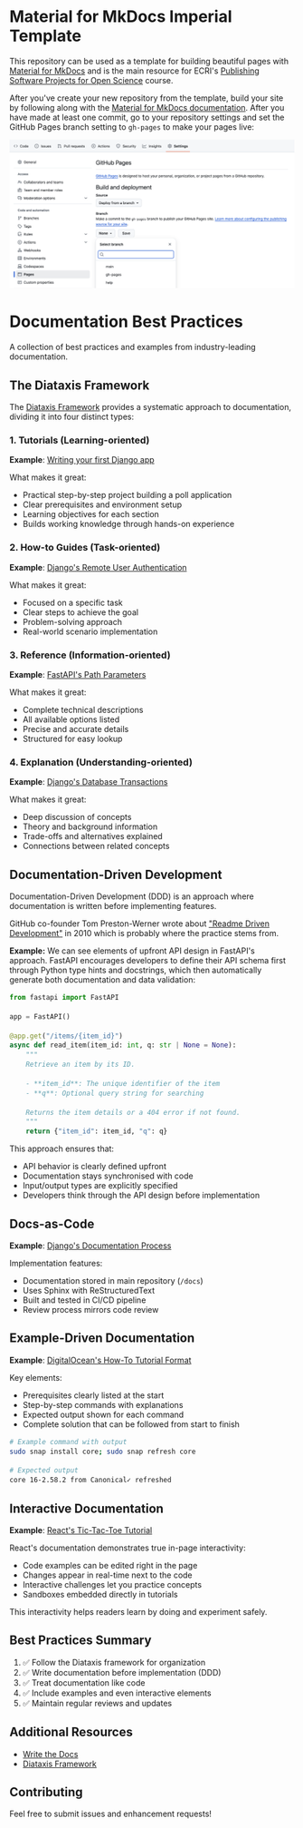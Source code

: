 # Material for MkDocs Imperial Template

This repository can be used as a template for building beautiful
pages with [Material for MkDocs](https://squidfunk.github.io/mkdocs-material/) and is the main resource for ECRI's [Publishing Software Projects for Open Science](https://www.imperial.ac.uk/students/academic-support/graduate-school/professional-development/doctoral-students/research-computing-data-science/courses/open-science/) course.

After you've create your new repository from the template, build your site by following along with the [Material for MkDocs documentation](https://squidfunk.github.io/mkdocs-material/getting-started/). After you have made at least one commit, go to your repository settings and set the GitHub Pages branch setting to `gh-pages` to make your pages live:

![Setting up GitHub Pages](docs/assets/gh-pages-setting.png)


# Documentation Best Practices

A collection of best practices and examples from industry-leading documentation.

## The Diataxis Framework

The [Diataxis Framework](https://diataxis.fr/) provides a systematic approach to documentation, dividing it into four distinct types:

### 1. Tutorials (Learning-oriented)
**Example**: [Writing your first Django app](https://docs.djangoproject.com/en/stable/intro/tutorial01/)

What makes it great:
- Practical step-by-step project building a poll application
- Clear prerequisites and environment setup
- Learning objectives for each section
- Builds working knowledge through hands-on experience

### 2. How-to Guides (Task-oriented)
**Example**: [Django's Remote User Authentication](https://docs.djangoproject.com/en/stable/howto/auth-remote-user/)

What makes it great:
- Focused on a specific task
- Clear steps to achieve the goal
- Problem-solving approach
- Real-world scenario implementation

### 3. Reference (Information-oriented)
**Example**: [FastAPI's Path Parameters](https://fastapi.tiangolo.com/reference/path-params/)

What makes it great:
- Complete technical descriptions
- All available options listed
- Precise and accurate details
- Structured for easy lookup

### 4. Explanation (Understanding-oriented)
**Example**: [Django's Database Transactions](https://docs.djangoproject.com/en/stable/topics/db/transactions/)

What makes it great:
- Deep discussion of concepts
- Theory and background information
- Trade-offs and alternatives explained
- Connections between related concepts

## Documentation-Driven Development

Documentation-Driven Development (DDD) is an approach where documentation is written before implementing features.

GitHub co-founder Tom Preston-Werner wrote about ["Readme Driven Development"](https://tom.preston-werner.com/2010/08/23/readme-driven-development.html) in 2010 which is probably where the practice stems from.

**Example:** We can see elements of upfront API design in FastAPI's approach. FastAPI encourages developers to define their API schema first through Python type hints and docstrings, which then automatically generate both documentation and data validation:

```python
from fastapi import FastAPI

app = FastAPI()

@app.get("/items/{item_id}")
async def read_item(item_id: int, q: str | None = None):
    """
    Retrieve an item by its ID.
    
    - **item_id**: The unique identifier of the item
    - **q**: Optional query string for searching
    
    Returns the item details or a 404 error if not found.
    """
    return {"item_id": item_id, "q": q}
```

This approach ensures that:

- API behavior is clearly defined upfront
- Documentation stays synchronised with code
- Input/output types are explicitly specified
- Developers think through the API design before implementation

## Docs-as-Code

**Example**: [Django's Documentation Process](https://docs.djangoproject.com/en/stable/internals/contributing/writing-documentation/)

Implementation features:
- Documentation stored in main repository (`/docs`)
- Uses Sphinx with ReStructuredText
- Built and tested in CI/CD pipeline
- Review process mirrors code review

## Example-Driven Documentation

**Example**: [DigitalOcean's How-To Tutorial Format](https://www.digitalocean.com/community/tutorials/how-to-secure-nginx-with-let-s-encrypt-on-ubuntu-22-04)

Key elements:
- Prerequisites clearly listed at the start
- Step-by-step commands with explanations
- Expected output shown for each command
- Complete solution that can be followed from start to finish

```bash
# Example command with output
sudo snap install core; sudo snap refresh core

# Expected output
core 16-2.58.2 from Canonical✓ refreshed
```

## Interactive Documentation

**Example**: [React's Tic-Tac-Toe Tutorial](https://react.dev/learn/tutorial-tic-tac-toe)

React's documentation demonstrates true in-page interactivity:
- Code examples can be edited right in the page
- Changes appear in real-time next to the code
- Interactive challenges let you practice concepts
- Sandboxes embedded directly in tutorials

This interactivity helps readers learn by doing and experiment safely.

## Best Practices Summary

1. ✅ Follow the Diataxis framework for organization
2. ✅ Write documentation before implementation (DDD)
3. ✅ Treat documentation like code
4. ✅ Include examples and even interactive elements
5. ✅ Maintain regular reviews and updates

## Additional Resources

- [Write the Docs](https://www.writethedocs.org/)
- [Diataxis Framework](https://diataxis.fr/)

## Contributing

Feel free to submit issues and enhancement requests!
